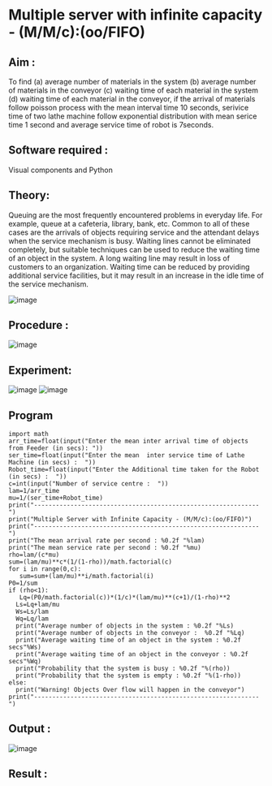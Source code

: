 # Multiple server with infinite capacity - (M/M/c):(oo/FIFO)
## Aim :
To find (a) average number of materials in the system (b) average number of materials in the conveyor (c) waiting time of each material in the system (d) waiting time of each material in the conveyor, if the arrival  of materials follow poisson process with the mean interval time 10 seconds, serivice time of two lathe machine follow exponential distribution with mean serice time 1 second and average service time of robot is 7seconds.

## Software required :
Visual components and Python

## Theory:
Queuing are the most frequently encountered problems in everyday life. For example, queue at a cafeteria, library, bank, etc. Common to all of these cases are the arrivals of objects requiring service and the attendant delays when the service mechanism is busy. Waiting lines cannot be eliminated completely, but suitable techniques can be used to reduce the waiting time of an object in the system. A long waiting line may result in loss of customers to an organization. Waiting time can be reduced by providing additional service facilities, but it may result in an increase in the idle time of the service mechanism.

![image](https://user-images.githubusercontent.com/103921593/203238035-1c8109bc-cbf2-4c77-baea-c5b682a752ef.png)

## Procedure :

![image](https://user-images.githubusercontent.com/103921593/203238265-176740b0-eae2-4772-90be-5449869ac9b0.png)




## Experiment:
![image](https://github.com/user-attachments/assets/d5d96848-071b-46a6-9228-ebac87060395)
![image](https://github.com/user-attachments/assets/41f1c668-f10a-4d3d-abf0-017d22b60bcc)


## Program
    import math
    arr_time=float(input("Enter the mean inter arrival time of objects from Feeder (in secs): "))
    ser_time=float(input("Enter the mean  inter service time of Lathe Machine (in secs) :  "))
    Robot_time=float(input("Enter the Additional time taken for the Robot (in secs) :  "))
    c=int(input("Number of service centre :  "))
    lam=1/arr_time
    mu=1/(ser_time+Robot_time)
    print("--------------------------------------------------------------")
    print("Multiple Server with Infinite Capacity - (M/M/c):(oo/FIFO)")
    print("--------------------------------------------------------------")
    print("The mean arrival rate per second : %0.2f "%lam)
    print("The mean service rate per second : %0.2f "%mu)
    rho=lam/(c*mu)
    sum=(lam/mu)**c*(1/(1-rho))/math.factorial(c)
    for i in range(0,c):
       sum=sum+(lam/mu)**i/math.factorial(i)
    P0=1/sum
    if (rho<1):
       Lq=(P0/math.factorial(c))*(1/c)*(lam/mu)**(c+1)/(1-rho)**2
      Ls=Lq+lam/mu
      Ws=Ls/lam
      Wq=Lq/lam
      print("Average number of objects in the system : %0.2f "%Ls)
      print("Average number of objects in the conveyor :  %0.2f "%Lq)
      print("Average waiting time of an object in the system : %0.2f secs"%Ws)
      print("Average waiting time of an object in the conveyor : %0.2f secs"%Wq)
      print("Probability that the system is busy : %0.2f "%(rho))
      print("Probability that the system is empty : %0.2f "%(1-rho))
    else:
      print("Warning! Objects Over flow will happen in the conveyor")
    print("--------------------------------------------------------------")



## Output :
![image](https://github.com/user-attachments/assets/976619f0-74bb-4daf-95e7-e9a1b1d969db)

## Result : 

